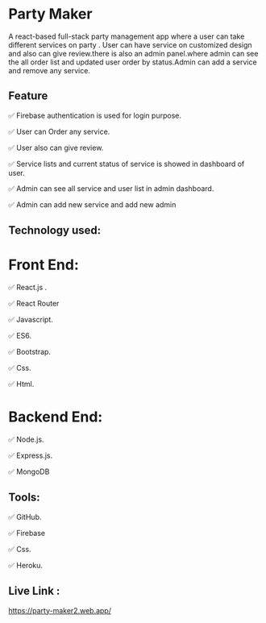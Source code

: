 # Party Maker

A react-based full-stack party management app where a user can take different services on party . User can have service on customized design and also can give review.there is also an admin
panel.where admin can see the all order list and updated user order by status.Admin can add a service and remove any service.

## Feature

✅ Firebase authentication is used for login purpose.

✅ User can Order any service.

✅ User also can give review.

✅ Service lists and current status of service is showed in dashboard of user.


✅ Admin can see all service and user list in admin dashboard.


✅ Admin can add new service and add new admin 

## Technology used:

# Front End:

✅ React.js .

✅ React Router

✅ Javascript.

✅ ES6.

✅ Bootstrap.

✅ Css.

✅ Html.

# Backend End:


✅ Node.js.

✅ Express.js.

✅ MongoDB

## Tools:

✅ GitHub.

✅ Firebase

✅ Css.

✅ Heroku.

## Live Link :

 https://party-maker2.web.app/
